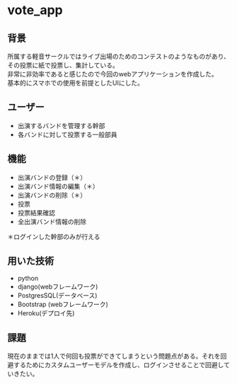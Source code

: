# vote_app

## 背景
所属する軽音サークルではライブ出場のためのコンテストのようなものがあり、その投票に紙で投票し、集計している。  
非常に非効率であると感じたので今回のwebアプリケーションを作成した。  
基本的にスマホでの使用を前提としたUIにした。

## ユーザー
- 出演するバンドを管理する幹部
- 各バンドに対して投票する一般部員

## 機能
- 出演バンドの登録（＊）
- 出演バンド情報の編集（＊）
- 出演バンドの削除（＊）
- 投票
- 投票結果確認
- 全出演バンド情報の削除

＊ログインした幹部のみが行える

## 用いた技術
- python 
- django(webフレームワーク)
- PostgresSQL(データベース)
- Bootstrap (webフレームワーク)
- Heroku(デプロイ先)

## 課題
現在のままでは1人で何回も投票ができてしまうという問題点がある。それを回避するためにカスタムユーザーモデルを作成し、ログインさせることで回避していきたい。

